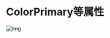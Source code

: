 # ColorPrimary等属性

![img](https://img-blog.csdn.net/20170316204234242?watermark/2/text/aHR0cDovL2Jsb2cuY3Nkbi5uZXQvY2hlbnl1YW5famhvbg==/font/5a6L5L2T/fontsize/400/fill/I0JBQkFCMA==/dissolve/70/gravity/SouthEast)


